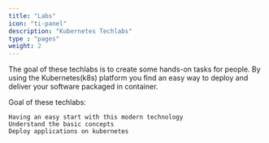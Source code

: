 ```yaml
---
title: "Labs"
icon: "ti-panel"
description: "Kubernetes Techlabs"
type : "pages"
weight: 2
---
```


The goal of these techlabs is to create some hands-on tasks for people. By using the Kubernetes(k8s) platform you find an easy way to deploy and deliver your software packaged in container.

Goal of these techlabs:

    Having an easy start with this modern technology
    Understand the basic concepts
    Deploy applications on kubernetes